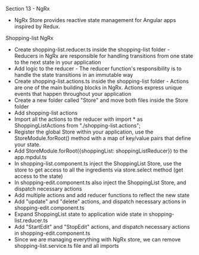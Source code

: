 Section 13 - NgRx

- NgRx Store provides reactive state management for Angular apps inspired by Redux.

Shopping-list NgRx
- Create shopping-list.reducer.ts inside the shopping-list folder - Reducers in NgRx are responsible for handling transitions from one state to the next state in your application
- Add logic to the reducer - The reducer function's responsibility is to handle the state transitions in an immutable way
- Create shopping-list.actions.ts inside the shopping-list folder - Actions are one of the main building blocks in NgRx. Actions express unique events that happen throughout your application
- Create a new folder called "Store" and move both files inside the Store folder
- Add shopping-list actions
- Import all the actions to the reducer with import * as ShoppingListActions from "./shopping-list.actions";
- Register the global Store within your application, use the StoreModule.forRoot() method with a map of key/value pairs that define your state.
- Add  StoreModule.forRoot({shoppingList: shoppingListReducer}) to the app.mpdul.ts
- In shopping-list.component.ts inject the ShoppingList Store, use the store to get access to all the ingredients via store.select method (get access to the state)
- In shopping-edit.component.ts also inject the ShoppingList Store, and dispatch necessary actions
- Add multiple actions and add reducer functions to reflect the new state
- Add "update" and "delete" actions, and dispatch necessary actions in shopping-edit.component.ts
- Expand ShoppingList state to application wide state in shopping-list.reducer.ts
- Add "StartEdit" and "StopEdit" actions, and dispatch necessary actions in shopping-edit.component.ts
- Since we are managing everything with NgRx store, we can remove shopping-list.service.ts file and all imports